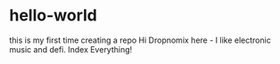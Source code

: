 # hello-world
this is my first time creating a repo
Hi Dropnomix here - I like electronic music and defi. Index Everything!  
